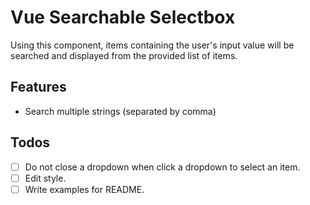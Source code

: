 # Vue Searchable Selectbox
Using this component, items containing the user's input value will be searched and displayed from the provided list of items.

## Features
- Search multiple strings (separated by comma)

## Todos
- [ ] Do not close a dropdown when click a dropdown to select an item.
- [ ] Edit style.
- [ ] Write examples for README.